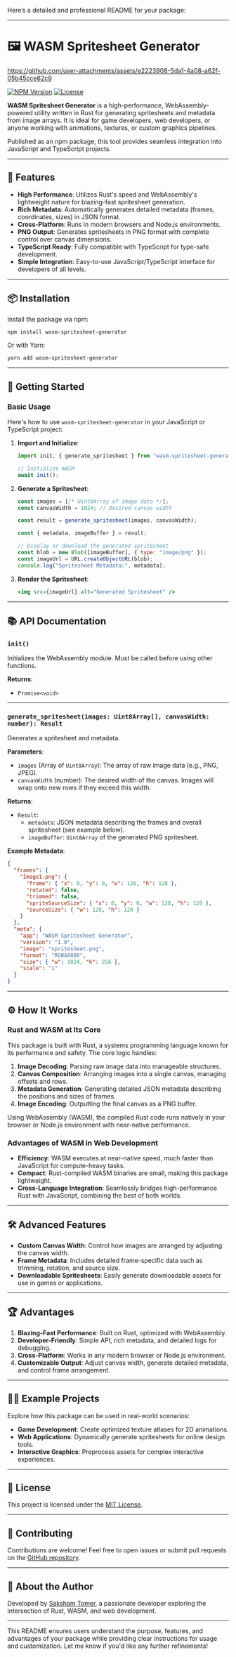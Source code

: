Here’s a detailed and professional README for your package:

---

# 🖼️ WASM Spritesheet Generator

https://github.com/user-attachments/assets/e2223908-5da1-4a08-a62f-05b45cce62c9

[![NPM Version](https://img.shields.io/npm/v/wasm-spritesheet-generator.svg)](https://www.npmjs.com/package/wasm-spritesheet-generator)
[![License](https://img.shields.io/github/license/saksham-tomer/wasm-spritesheet-generator.svg)](https://github.com/saksham-tomer/spritegen/blob/main/LICENSE)

**WASM Spritesheet Generator** is a high-performance, WebAssembly-powered utility written in Rust for generating spritesheets and metadata from image arrays. It is ideal for game developers, web developers, or anyone working with animations, textures, or custom graphics pipelines. 

Published as an npm package, this tool provides seamless integration into JavaScript and TypeScript projects.

---

## 🌟 Features

- **High Performance**: Utilizes Rust's speed and WebAssembly's lightweight nature for blazing-fast spritesheet generation.
- **Rich Metadata**: Automatically generates detailed metadata (frames, coordinates, sizes) in JSON format.
- **Cross-Platform**: Runs in modern browsers and Node.js environments.
- **PNG Output**: Generates spritesheets in PNG format with complete control over canvas dimensions.
- **TypeScript Ready**: Fully compatible with TypeScript for type-safe development.
- **Simple Integration**: Easy-to-use JavaScript/TypeScript interface for developers of all levels.

---

## 📦 Installation

Install the package via npm:

```bash
npm install wasm-spritesheet-generator
```

Or with Yarn:

```bash
yarn add wasm-spritesheet-generator
```

---

## 🚀 Getting Started

### **Basic Usage**

Here's how to use `wasm-spritesheet-generator` in your JavaScript or TypeScript project:

1. **Import and Initialize**:
   ```javascript
   import init, { generate_spritesheet } from "wasm-spritesheet-generator";

   // Initialize WASM
   await init();
   ```

2. **Generate a Spritesheet**:
   ```javascript
   const images = [/* Uint8Array of image data */];
   const canvasWidth = 1024; // Desired canvas width

   const result = generate_spritesheet(images, canvasWidth);

   const { metadata, imageBuffer } = result;

   // Display or download the generated spritesheet
   const blob = new Blob([imageBuffer], { type: "image/png" });
   const imageUrl = URL.createObjectURL(blob);
   console.log("Spritesheet Metadata:", metadata);
   ```

3. **Render the Spritesheet**:
   ```jsx
   <img src={imageUrl} alt="Generated Spritesheet" />
   ```

---

## 📚 API Documentation

### **`init()`**
Initializes the WebAssembly module. Must be called before using other functions.

**Returns**:
- `Promise<void>`

---

### **`generate_spritesheet(images: Uint8Array[], canvasWidth: number): Result`**

Generates a spritesheet and metadata.

**Parameters**:
- `images` (Array of `Uint8Array`): The array of raw image data (e.g., PNG, JPEG).
- `canvasWidth` (number): The desired width of the canvas. Images will wrap onto new rows if they exceed this width.

**Returns**:
- `Result`:
  - `metadata`: JSON metadata describing the frames and overall spritesheet (see example below).
  - `imageBuffer`: `Uint8Array` of the generated PNG spritesheet.

**Example Metadata**:
```json
{
  "frames": {
    "Image1.png": {
      "frame": { "x": 0, "y": 0, "w": 128, "h": 128 },
      "rotated": false,
      "trimmed": false,
      "spriteSourceSize": { "x": 0, "y": 0, "w": 128, "h": 128 },
      "sourceSize": { "w": 128, "h": 128 }
    }
  },
  "meta": {
    "app": "WASM Spritesheet Generator",
    "version": "1.0",
    "image": "spritesheet.png",
    "format": "RGBA8888",
    "size": { "w": 1024, "h": 256 },
    "scale": "1"
  }
}
```

---

## ⚙️ How It Works

### **Rust and WASM at Its Core**
This package is built with Rust, a systems programming language known for its performance and safety. The core logic handles:
1. **Image Decoding**: Parsing raw image data into manageable structures.
2. **Canvas Composition**: Arranging images into a single canvas, managing offsets and rows.
3. **Metadata Generation**: Generating detailed JSON metadata describing the positions and sizes of frames.
4. **Image Encoding**: Outputting the final canvas as a PNG buffer.

Using WebAssembly (WASM), the compiled Rust code runs natively in your browser or Node.js environment with near-native performance.

### **Advantages of WASM in Web Development**
- **Efficiency**: WASM executes at near-native speed, much faster than JavaScript for compute-heavy tasks.
- **Compact**: Rust-compiled WASM binaries are small, making this package lightweight.
- **Cross-Language Integration**: Seamlessly bridges high-performance Rust with JavaScript, combining the best of both worlds.

---

## 🛠️ Advanced Features

- **Custom Canvas Width**: Control how images are arranged by adjusting the canvas width.
- **Frame Metadata**: Includes detailed frame-specific data such as trimming, rotation, and source size.
- **Downloadable Spritesheets**: Easily generate downloadable assets for use in games or applications.

---

## 🏆 Advantages

1. **Blazing-Fast Performance**: Built on Rust, optimized with WebAssembly.
2. **Developer-Friendly**: Simple API, rich metadata, and detailed logs for debugging.
3. **Cross-Platform**: Works in any modern browser or Node.js environment.
4. **Customizable Output**: Adjust canvas width, generate detailed metadata, and control frame arrangement.

---

## 👨‍💻 Example Projects

Explore how this package can be used in real-world scenarios:
- **Game Development**: Create optimized texture atlases for 2D animations.
- **Web Applications**: Dynamically generate spritesheets for online design tools.
- **Interactive Graphics**: Preprocess assets for complex interactive experiences.

---

## 📝 License

This project is licensed under the [MIT License](https://github.com/saksham-tomer/wasm-spritesheet-generator/blob/main/LICENSE).

---

## 🙌 Contributing

Contributions are welcome! Feel free to open issues or submit pull requests on the [GitHub repository](https://github.com/saksham-tomer/wasm-spritesheet-generator).

---

## 🖖 About the Author

Developed by [Saksham Tomer](https://github.com/saksham-tomer), a passionate developer exploring the intersection of Rust, WASM, and web development.

---

This README ensures users understand the purpose, features, and advantages of your package while providing clear instructions for usage and customization. Let me know if you'd like any further refinements!

